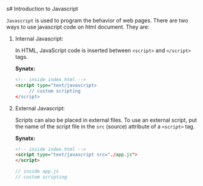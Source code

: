 s# Introduction to Javascript

`Javascript` is used to program the behavior of web pages. There are two ways to use javascript code on html document. They are:

1. Internal Javascript:
   
   In HTML, JavaScript code is inserted between `<script>` and `</script>` tags.
   
    **Synatx:**
    ```html
    <!-- inside index.html -->
    <script type="text/javascript>
         // custom scripting
    </script>
    ```

2. External Javascript:
   
   Scripts can also be placed in external files. To use an external script, put the name of the script file in the `src` (source) attribute of a `<script>` tag.

   **Synatx:**
    ```html
   <!-- inside index.html -->
    <script type="text/javascript src="./app.js">
    </script>
    ```
    ```js
    // inside app.js
    // custom scripting 
    ```